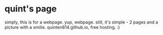 # quint's page
simply, this is for a webpage.
yup, webpage.
still, it's simple - 2 pages and a picture with a smilie.
quinten814.github.io, free hosting. :)
